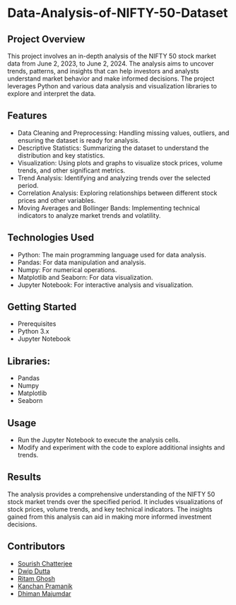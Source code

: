 # Data-Analysis-of-NIFTY-50-Dataset
## Project Overview
This project involves an in-depth analysis of the NIFTY 50 stock market data from June 2, 2023, to June 2, 2024. The analysis aims to uncover trends, patterns, and insights that can help investors and analysts understand market behavior and make informed decisions. The project leverages Python and various data analysis and visualization libraries to explore and interpret the data.

## Features
- Data Cleaning and Preprocessing: Handling missing values, outliers, and ensuring the dataset is ready for analysis.
- Descriptive Statistics: Summarizing the dataset to understand the distribution and key statistics.
- Visualization: Using plots and graphs to visualize stock prices, volume trends, and other significant metrics.
- Trend Analysis: Identifying and analyzing trends over the selected period.
- Correlation Analysis: Exploring relationships between different stock prices and other variables.
- Moving Averages and Bollinger Bands: Implementing technical indicators to analyze market trends and volatility.
## Technologies Used
- Python: The main programming language used for data analysis.
- Pandas: For data manipulation and analysis.
- Numpy: For numerical operations.
- Matplotlib and Seaborn: For data visualization.
- Jupyter Notebook: For interactive analysis and visualization.
## Getting Started
- Prerequisites
- Python 3.x
- Jupyter Notebook
## Libraries: 
- Pandas
- Numpy
- Matplotlib
- Seaborn
## Usage
- Run the Jupyter Notebook to execute the analysis cells.
- Modify and experiment with the code to explore additional insights and trends.

## Results
The analysis provides a comprehensive understanding of the NIFTY 50 stock market trends over the specified period. It includes visualizations of stock prices, volume trends, and key technical indicators. The insights gained from this analysis can aid in making more informed investment decisions.

## Contributors
- [Sourish Chatterjee](https://www.linkedin.com/in/sourish-chatterjee/)
- [Dwip Dutta](https://www.linkedin.com/in/dwip-dutta-30b88a255/)
- [Ritam Ghosh](https://www.linkedin.com/in/ritam-ghosh-377959225/)
- [Kanchan Pramanik](https://www.linkedin.com/in/kanchan-pramanik-70381028a)
- [Dhiman Majumdar](https://in.linkedin.com/in/dhiman-majumder-b7269a28a)
